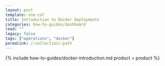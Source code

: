 ```yaml
---
layout: post
template: one-col
title: Introduction to Docker deployments
categories: how-to-guides/dashboard
lead: ""
legacy: false
tags: ["operations", "docker"]
permalink: /:collection/:path
---
```



{% include how-to-guides/docker-introduction.md product = product %}
